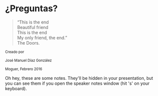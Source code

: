 # ¿Preguntas?
                    
<blockquote cite="http://www.lyricsfreak.com/d/doors/the+end_20042686.html">
&ldquo;This is the end <br>
                        Beautiful friend <br>
                        This is the end <br>
                        My only friend, the end.&rdquo;<br>
                        The Doors.
</blockquote>

<small>Creado por </small>

<small>José Manuel Díaz González</small>

<small>Moguer, Febrero 2016</small>
                    
<aside class="notes">
	Oh hey, these are some notes. They'll be hidden in your presentation, but you can see them if you open the speaker notes window (hit 's' on your keyboard).
</aside>
